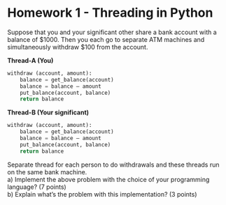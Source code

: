 # Homework 1 - Threading in Python

Suppose that you and your significant other share a bank account with a balance of $1000. Then you each go to separate ATM machines and simultaneously withdraw $100 from the account.
 
**Thread-A (You)**
``` python
withdraw (account, amount):
    balance = get_balance(account)
    balance = balance – amount
    put_balance(account, balance)
    return balance
```

**Thread-B (Your significant)**
``` python
withdraw (account, amount):
    balance = get_balance(account)
    balance = balance – amount
    put_balance(account, balance)
    return balance
```
 

Separate thread for each person to do withdrawals and these threads run on the same bank machine.\
a) Implement the above problem with the choice of your programming language? (7 points)\
b) Explain what’s the problem with this implementation? (3 points)

